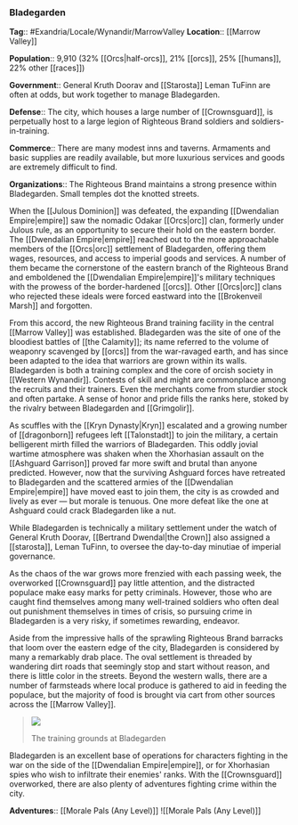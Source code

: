 ### Bladegarden
**Tag**:: #Exandria/Locale/Wynandir/MarrowValley
**Location**:: [[Marrow Valley]]

**Population**:: 9,910 (32% [[Orcs|half-orcs]], 21% [[orcs]], 25% [[humans]], 22% other [[races]])

**Government**:: General Kruth Doorav and [[Starosta]] Leman TuFinn are often at odds, but work together to manage Bladegarden.

**Defense**:: The city, which houses a large number of [[Crownsguard]], is perpetually host to a large legion of Righteous Brand soldiers and soldiers-in-training.

**Commerce**:: There are many modest inns and taverns. Armaments and basic supplies are readily available, but more luxurious services and goods are extremely difficult to find.

**Organizations**:: The Righteous Brand maintains a strong presence within Bladegarden. Small temples dot the knotted streets.

When the [[Julous Dominion]] was defeated, the expanding [[Dwendalian Empire|empire]] saw the nomadic Odakar [[Orcs|orc]] clan, formerly under Julous rule, as an opportunity to secure their hold on the eastern border. The [[Dwendalian Empire|empire]] reached out to the more approachable members of the [[Orcs|orc]] settlement of Bladegarden, offering them wages, resources, and access to imperial goods and services. A number of them became the cornerstone of the eastern branch of the Righteous Brand and emboldened the [[Dwendalian Empire|empire]]'s military techniques with the prowess of the border-hardened [[orcs]]. Other [[Orcs|orc]] clans who rejected these ideals were forced eastward into the [[Brokenveil Marsh]] and forgotten.

From this accord, the new Righteous Brand training facility in the central [[Marrow Valley]] was established. Bladegarden was the site of one of the bloodiest battles of [[the Calamity]]; its name referred to the volume of weaponry scavenged by [[orcs]] from the war-ravaged earth, and has since been adapted to the idea that warriors are grown within its walls. Bladegarden is both a training complex and the core of orcish society in [[Western Wynandir]]. Contests of skill and might are commonplace among the recruits and their trainers. Even the merchants come from sturdier stock and often partake. A sense of honor and pride fills the ranks here, stoked by the rivalry between Bladegarden and [[Grimgolir]].

As scuffles with the [[Kryn Dynasty|Kryn]] escalated and a growing number of [[dragonborn]] refugees left [[Talonstadt]] to join the military, a certain belligerent mirth filled the warriors of Bladegarden. This oddly jovial wartime atmosphere was shaken when the Xhorhasian assault on the [[Ashguard Garrison]] proved far more swift and brutal than anyone predicted. However, now that the surviving Ashguard forces have retreated to Bladegarden and the scattered armies of the [[Dwendalian Empire|empire]] have moved east to join them, the city is as crowded and lively as ever — but morale is tenuous. One more defeat like the one at Ashguard could crack Bladegarden like a nut.

While Bladegarden is technically a military settlement under the watch of General Kruth Doorav, [[Bertrand Dwendal|the Crown]] also assigned a [[starosta]], Leman TuFinn, to oversee the day-to-day minutiae of imperial governance.

As the chaos of the war grows more frenzied with each passing week, the overworked [[Crownsguard]] pay little attention, and the distracted populace make easy marks for petty criminals. However, those who are caught find themselves among many well-trained soldiers who often deal out punishment themselves in times of crisis, so pursuing crime in Bladegarden is a very risky, if sometimes rewarding, endeavor.

Aside from the impressive halls of the sprawling Righteous Brand barracks that loom over the eastern edge of the city, Bladegarden is considered by many a remarkably drab place. The oval settlement is threaded by wandering dirt roads that seemingly stop and start without reason, and there is little color in the streets. Beyond the western walls, there are a number of farmsteads where local produce is gathered to aid in feeding the populace, but the majority of food is brought via cart from other sources across the [[Marrow Valley]].

> ![](https://media.dndbeyond.com/compendium-images/egtw/yDOyqyOocErRgYJK/03-06.png)
> 
> The training grounds at Bladegarden

Bladegarden is an excellent base of operations for characters fighting in the war on the side of the [[Dwendalian Empire|empire]], or for Xhorhasian spies who wish to infiltrate their enemies' ranks. With the [[Crownsguard]] overworked, there are also plenty of adventures fighting crime within the city.

**Adventures**:: [[Morale Pals (Any Level)]]
![[Morale Pals (Any Level)]]